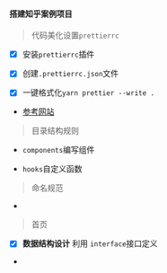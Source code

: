 #### 搭建**知乎**案例项目

> 代码美化设置`prettierrc`

- [x] 安装`prettierrc`插件

- [x] 创建`.prettierrc.json`文件

- [x] 一键格式化`yarn prettier --write .`

- [参考网站](https://prettier.bootcss.com/docs/install.html)

> 目录结构规则

- `components`编写组件

- `hooks`自定义函数

> 命名规范

-

> 首页

- [x] **数据结构设计** 利用 `interface`接口定义

-
